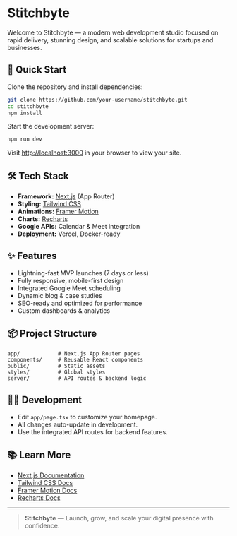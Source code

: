 # Stitchbyte

Welcome to Stitchbyte — a modern web development studio focused on rapid delivery, stunning design, and scalable solutions for startups and businesses.

## 🚀 Quick Start

Clone the repository and install dependencies:

```bash
git clone https://github.com/your-username/stitchbyte.git
cd stitchbyte
npm install
```

Start the development server:

```bash
npm run dev
```

Visit [http://localhost:3000](http://localhost:3000) in your browser to view your site.

## 🛠️ Tech Stack

- **Framework:** [Next.js](https://nextjs.org) (App Router)
- **Styling:** [Tailwind CSS](https://tailwindcss.com)
- **Animations:** [Framer Motion](https://www.framer.com/motion/)
- **Charts:** [Recharts](https://recharts.org/en-US/)
- **Google APIs:** Calendar & Meet integration
- **Deployment:** Vercel, Docker-ready

## ✨ Features

- Lightning-fast MVP launches (7 days or less)
- Fully responsive, mobile-first design
- Integrated Google Meet scheduling
- Dynamic blog & case studies
- SEO-ready and optimized for performance
- Custom dashboards & analytics

## 📦 Project Structure

```
app/            # Next.js App Router pages
components/     # Reusable React components
public/         # Static assets
styles/         # Global styles
server/         # API routes & backend logic
```

## 🧑‍💻 Development

- Edit `app/page.tsx` to customize your homepage.
- All changes auto-update in development.
- Use the integrated API routes for backend features.

## 📚 Learn More

- [Next.js Documentation](https://nextjs.org/docs)
- [Tailwind CSS Docs](https://tailwindcss.com/docs)
- [Framer Motion Docs](https://www.framer.com/motion/)
- [Recharts Docs](https://recharts.org/en-US/)

---

> **Stitchbyte** — Launch, grow, and scale your digital presence with confidence.
